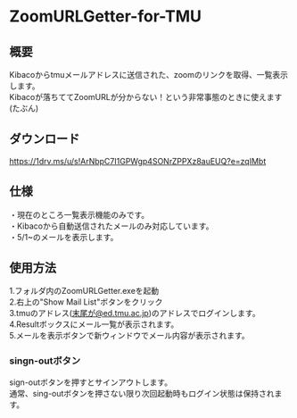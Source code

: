# ZoomURLGetter-for-TMU
## 概要
Kibacoからtmuメールアドレスに送信された、zoomのリンクを取得、一覧表示します。  
Kibacoが落ちててZoomURLが分からない！という非常事態のときに使えます(たぶん)
## ダウンロード
https://1drv.ms/u/s!ArNbpC7I1GPWgp4SONrZPPXz8auEUQ?e=zqIMbt

## 仕様
・現在のところ一覧表示機能のみです。  
・Kibacoから自動送信されたメールのみ対応しています。　　  
・5/1~のメールを表示します。  
## 使用方法
1.フォルダ内のZoomURLGetter.exeを起動  
2.右上の"Show Mail List"ボタンをクリック  
3.tmuのアドレス(末尾が@ed.tmu.ac.jp)のアドレスでログインします。  
4.Resultボックスにメール一覧が表示されます。  
5.メールを表示ボタンで新ウィンドウでメール内容が表示されます。  

### singn-outボタン
sign-outボタンを押すとサインアウトします。  
通常、sing-outボタンを押さない限り次回起動時もログイン状態は保持されます。

